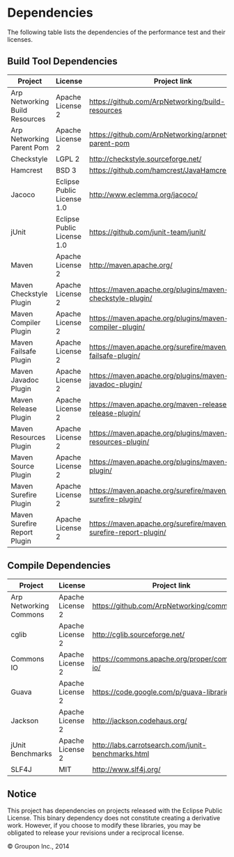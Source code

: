 Dependencies
========

The following table lists the dependencies of the performance test and their licenses.

Build Tool Dependencies
------------------

Project                        | License                    | Project link
-------------------------------|----------------------------|-------------
Arp Networking Build Resources | Apache License 2           | https://github.com/ArpNetworking/build-resources
Arp Networking Parent Pom      | Apache License 2           | https://github.com/ArpNetworking/arpnetworking-parent-pom
Checkstyle                     | LGPL 2                     | http://checkstyle.sourceforge.net/
Hamcrest                       | BSD 3                      | https://github.com/hamcrest/JavaHamcrest/
Jacoco                         | Eclipse Public License 1.0 | http://www.eclemma.org/jacoco/
jUnit                          | Eclipse Public License 1.0 | https://github.com/junit-team/junit/
Maven                          | Apache License 2           | http://maven.apache.org/
Maven Checkstyle Plugin        | Apache License 2           | https://maven.apache.org/plugins/maven-checkstyle-plugin/
Maven Compiler Plugin          | Apache License 2           | https://maven.apache.org/plugins/maven-compiler-plugin/
Maven Failsafe Plugin          | Apache License 2           | https://maven.apache.org/surefire/maven-failsafe-plugin/
Maven Javadoc Plugin           | Apache License 2           | https://maven.apache.org/plugins/maven-javadoc-plugin/
Maven Release Plugin           | Apache License 2           | https://maven.apache.org/maven-release/maven-release-plugin/
Maven Resources Plugin         | Apache License 2           | https://maven.apache.org/plugins/maven-resources-plugin/
Maven Source Plugin            | Apache License 2           | https://maven.apache.org/plugins/maven-source-plugin/
Maven Surefire Plugin          | Apache License 2           | https://maven.apache.org/surefire/maven-surefire-plugin/
Maven Surefire Report Plugin   | Apache License 2           | https://maven.apache.org/surefire/maven-surefire-report-plugin/

Compile Dependencies
--------------------

Project                        | License                    | Project link
-------------------------------|----------------------------|-------------
Arp Networking Commons         | Apache License 2           | https://github.com/ArpNetworking/commons
cglib                          | Apache License 2           | http://cglib.sourceforge.net/
Commons IO                     | Apache License 2           | https://commons.apache.org/proper/commons-io/
Guava                          | Apache License 2           | https://code.google.com/p/guava-libraries/
Jackson                        | Apache License 2           | http://jackson.codehaus.org/
jUnit Benchmarks               | Apache License 2           | http://labs.carrotsearch.com/junit-benchmarks.html
SLF4J                          | MIT                        | http://www.slf4j.org/

Notice
------

This project has dependencies on projects released with the Eclipse Public License.  This binary
dependency does not constitute creating a derivative work.  However, if you
choose to modify these libraries, you may be obligated to release your revisions under a reciprocal
license.

&copy; Groupon Inc., 2014
